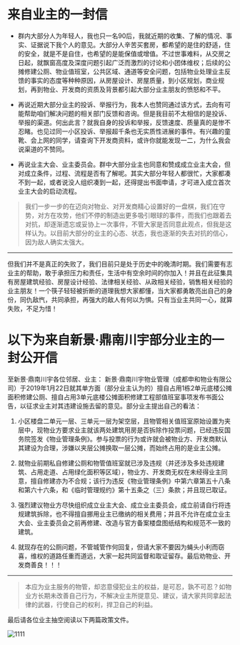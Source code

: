 # 来自业主的一封信 

 - 群内大部分人为年轻人，我也只一名90后，我就近期的收集、了解的情况、事实、证据说下我个人的意见。大部分人辛苦买套房，都希望的是住的舒适，住的安全，就是不是自住，也希望的是能保值或增值。不过世事难料，从交房之日起，就飘窗高度及深度问题引起广泛而激烈的讨论和小团体维权；后续的公摊修建公厕、物业值班室，公共区域、通道等安全问题，包括物业处理业主反馈的事实的态度等种种原因，从房屋设计、房屋质量，到小区规划，商业规划，再到物业、开发商的资质及背景都引起大部分业主朋友的愤怒和不平。

 - 再说近期大部分业主的投诉、举报行为，我本人也赞同通过该方式，去向有可能帮助咱们解决问题的相关部门反馈和咨询。但是我目前不太相信的是投诉、举报的渠道。何出此言？就我自身的投诉和举报，反馈速度、质量真的是惨不忍睹。也见过同一小区投诉、举报超千条也无实质性进展的事件。有兴趣的童靴、会上网的同学，请查询下开发商资料，或许你就能发现一二，为什么我会说渠道的不赞同。

 - 再说业主大会、业主委员会。群中大部分业主也同意和赞成成立业主大会，但对成立条件，过程、流程是否有了解呢。其实大部分年轻人都很忙，大家都凑不到一起，或者说没人组织凑到一起，还得提出书面申请，才可进入成立首次业主大会的启动流程。

> 我们一步一步的在迈向对物业、对开发商精心设置好的一盘棋，我们在守势，对方在攻势，他们不停的制造出更多吸引眼球的事件，而我们也跟着去对抗，却逐渐遗忘或妥协上一次事件，不管大家是否同意此观点，但我是这样认为。以目前大部分的业主的心态、状态，我也逐渐的失去对抗的信心，因为敌人确实太强大。


----------
但我们并不是真正的失败了，我们目前只是处于历史中的晚清时期。我们需要有志业主的帮助，敢于承担压力和责任，生活中有空余时间的你加入！并且在此征集具有房屋建筑经验、房屋设计经验、法律相关经验、从政相关经验，销售相关经验的业主朋友！一个筷子轻轻被折断的道理我想大家都懂，当大家都勇敢亮出自己的身份，同仇敌忾，共同承担，再强大的敌人有何以为惧。只有当业主共同一心，就算失败，不足为惜！

 
# 以下为来自新景·鼎南川宇部分业主的一封公开信
至新景·鼎南川宇各位邻居、业主：
新景·鼎南川宇物业管理（成都申和物业有限公司）于2019年1月22日就其单方面（部分业主认为的）擅自占用1栋2单元底楼公摊面积修建公厕、擅自占用3单元底楼公摊面积修建工程部值班室事项发布书面公告，以征求业主对其违建设施去留的意见。部分业主提出自己的看法：

 1. 小区楼盘二单元一层、三单元一层为架空层，且物管相关值班室原始设置为夹层中，现物业方要求业主就该两处建筑用房是否拆除作投票问题，已经违反国务院签发《物业管理条例》。参与投票的行为或许就会被物业方、开发商默认其建设为合理，涉嫌以夹层公摊换取一层公摊，而始终占用的是业主公摊。

 2. 就物业前期私自修建公厕和物管值班室就已涉及违规（并还涉及多处违规建筑、占用走道、占用绿化面积等区域），物业方、开发商无权在未经得业主同意，擅自修建亦为不合规；该行为违反《物业管理条例》中第六章第五十八条和第六十六条，和《临时管理规约》第十五条之（三）条款；并且现已取证。

 3. 强烈建议物业方尽快组织成立业主大会、成立业主委员会，成立前请自行将违规建筑拆除，也不得擅自挪用业主已缴纳的相关费用；并且不允许在成立业主大会、业主委员会之前再修建、改造与官方备案楼盘图纸结构和规范不一致的建筑。

 4. 就现存在的公厕问题，不管城管作何回复，但请大家不要因为蝇头小利而窃喜，维权的道路任重而道远，大家一起共同监督和取证留存。最后劝物业、开发商善良！！！


----------


> 本应为业主服务的物管，却恣意侵犯业主的权益，是可忍，孰不可忍？如物业方长期未改善自己行为，不解决业主所提意见、建议，请大家共同拿起法律的武器，行使自己的权利，捍卫自己的利益。

最后请各位业主抽空阅读以下两篇政策文件。





![1111][1]


  [1]: http://web.mail.tom.com/webmail-static/images/tom.com/tommail_logo.png
